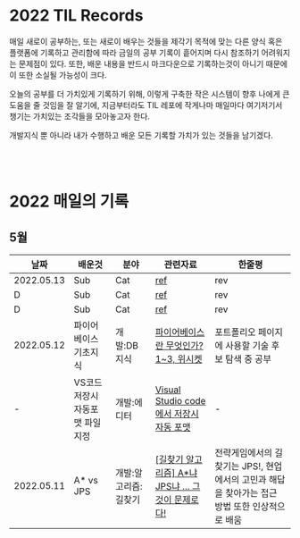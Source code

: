 # 2022 TIL Records
매일 새로이 공부하는, 또는 새로이 배우는 것들을 제각기 목적에 맞는 다른 양식 혹은 플랫폼에 기록하고 관리함에 따라 금일의 공부 기록이 흩어지며
다시 참조하기 어려워지는 문제점이 있다. 또한, 배운 내용을 반드시 마크다운으로 기록하는것이 아니기 때문에 이 또한 소실될 가능성이 크다.

오늘의 공부를 더 가치있게 기록하기 위해, 이렇게 구축한 작은 시스템이 향후 나에게 큰 도움을 줄 것임을 잘 알기에,
지금부터라도 TIL 레포에 작게나마 매일마다 여기저기서 챙기는 가치있는 조각들을 모아놓고자 한다.

개발지식 뿐 아니라 내가 수행하고 배운 모든 기록할 가치가 있는 것들을 남기겠다.


<br><br>

# 2022 매일의 기록

## 5월

|날짜|배운것|분야|관련자료|한줄평|
|------|---|---|---|---|
|2022.05.13|Sub|Cat|[ref]()|rev|
|D|Sub|Cat|[ref]()|rev|
|D|Sub|Cat|[ref]()|rev|
|2022.05.12|파이어베이스 기초지식|개발:DB지식|[파이어베이스란 무엇인가? 1~3, 위시켓](https://blog.wishket.com/%ED%8C%8C%EC%9D%B4%EC%96%B4%EB%B2%A0%EC%9D%B4%EC%8A%A4firebase%EB%9E%80-%EB%AC%B4%EC%97%87%EC%9D%B8%EA%B0%80-%ED%8C%8C%EC%9D%B4%EC%96%B4%EB%B2%A0%EC%9D%B4%EC%8A%A4-%EC%8B%AC%EC%B8%B5-%ED%83%90/)|포트폴리오 페이지에 사용할 기술 후보 탐색 중 공부|
|-|VS코드 저장시 자동포맷 파일 지정|개발:에디터|[Visual Studio code에서 저장시 자동 포맷](https://gyuha.tistory.com/500)|-|
|2022.05.11|A* vs JPS|개발:알고리즘:길찾기|[[길찾기 알고리즘] A*냐 JPS냐 ... 그것이 문제로다!](https://www.youtube.com/watch?v=rfOgaPXCADQ)|전략게임에서의 길찾기는 JPS!, 현업에서의 고민과 해답을 찾아가는 접근 방법 또한 인상적으로 배움|


